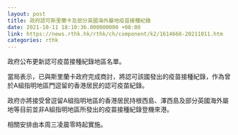 ```yaml
---
layout: post
title: 政府認可斯里蘭卡及部分英國海外屬地疫苗接種紀錄
date: 2021-10-11 18:10:36.000000000 +08:00
link: https://news.rthk.hk/rthk/ch/component/k2/1614668-20211011.htm
categories: rthk
---
```


政府公布更新認可疫苗接種紀錄地區名單。

當局表示，已與斯里蘭卡政府完成商討，將認可該國發出的疫苗接種紀錄，作為曾於A組指明地區門逗留的香港居民的認可疫苗紀錄。

政府亦將接受曾逗留A組指明地區的香港居民持根西島、澤西島及部分英國海外屬地等目前並非A組指明地區所發出的疫苗接種紀錄登機來港。

相關安排由本周三凌晨零時起實施。
